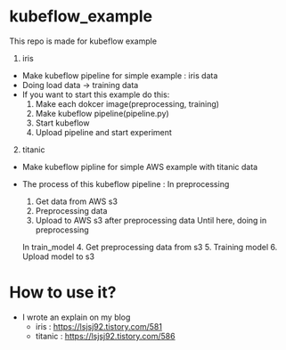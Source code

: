 # kubeflow_example
This repo is made for kubeflow example

1. iris
  - Make kubeflow pipeline for simple example : iris data
  - Doing load data -> training data
  - If you want to start this example do this:
    1. Make each dokcer image(preprocessing, training)
    2. Make kubeflow pipeline(pipeline.py)
    3. Start kubeflow
    4. Upload pipeline and start experiment

2. titanic
  - Make kubeflow pipline for simple AWS example with titanic data
  - The process of this kubeflow pipeline :
    In preprocessing
    1. Get data from AWS s3
    2. Preprocessing data
    3. Upload to AWS s3 after preprocessing data
    Until here, doing in preprocessing

    In train_model
    4. Get preprocessing data from s3
    5. Training model
    6. Upload model to s3


# How to use it?
- I wrote an explain on my blog
  - iris : https://lsjsj92.tistory.com/581
  - titanic : https://lsjsj92.tistory.com/586
  